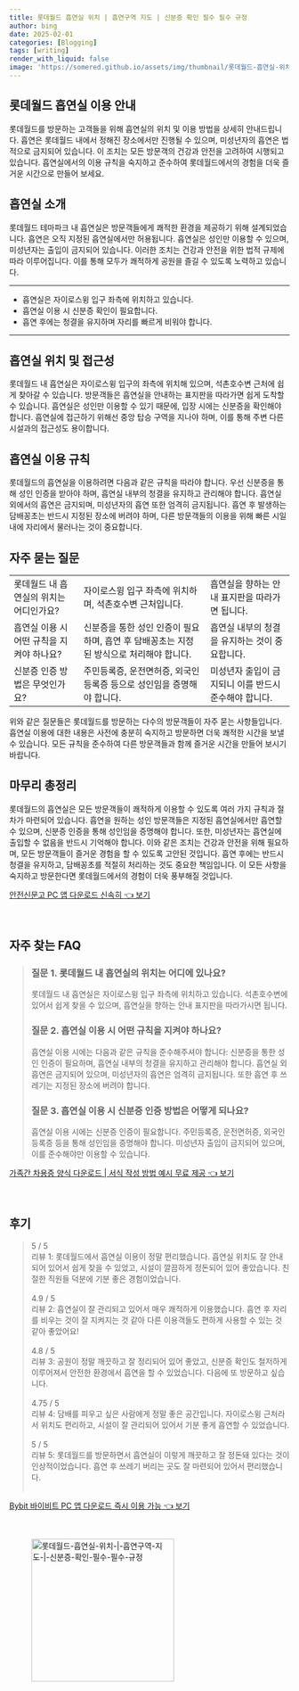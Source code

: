 ```yaml
---
title: 롯데월드 흡연실 위치 | 흡연구역 지도 | 신분증 확인 필수 필수 규정
author: bing
date: 2025-02-01
categories: [Blogging]
tags: [writing]
render_with_liquid: false
image: 'https://somered.github.io/assets/img/thumbnail/롯데월드-흡연실-위치-|-흡연구역-지도-|-신분증-확인-필수-필수-규정.webp'
---
```



<h2 id='롯데월드_흡연실_이용안내'>롯데월드 흡연실 이용 안내</h2>

<p>롯데월드를 방문하는 고객들을 위해 흡연실의 위치 및 이용 방법을 상세히 안내드립니다. 흡연은 롯데월드 내에서 정해진 장소에서만 진행될 수 있으며, 미성년자의 흡연은 법적으로 금지되어 있습니다. 이 조치는 모든 방문객의 건강과 안전을 고려하여 시행되고 있습니다. 흡연실에서의 이용 규칙을 숙지하고 준수하여 롯데월드에서의 경험을 더욱 즐거운 시간으로 만들어 보세요.</p>

<h2 id='흡연실_소개'>흡연실 소개</h2>

<p>롯데월드 테마파크 내 흡연실은 방문객들에게 쾌적한 환경을 제공하기 위해 설계되었습니다. 흡연은 오직 지정된 흡연실에서만 허용됩니다. 흡연실은 성인만 이용할 수 있으며, 미성년자는 출입이 금지되어 있습니다. 이러한 조치는 건강과 안전을 위한 법적 규제에 따라 이루어집니다. 이를 통해 모두가 쾌적하게 공원을 즐길 수 있도록 노력하고 있습니다.</p>

<hr />

<ul>
    <li>흡연실은 자이로스윙 입구 좌측에 위치하고 있습니다.</li>
    <li>흡연실 이용 시 신분증 확인이 필요합니다.</li>
    <li>흡연 후에는 청결을 유지하며 자리를 빠르게 비워야 합니다.</li>
</ul>

<hr />

<h2 id='흡연실_위치_및_접근성'>흡연실 위치 및 접근성</h2>

<p>롯데월드 내 흡연실은 자이로스윙 입구의 좌측에 위치해 있으며, 석촌호수변 근처에 쉽게 찾아갈 수 있습니다. 방문객들은 흡연실을 안내하는 표지판을 따라가면 쉽게 도착할 수 있습니다. 흡연실은 성인만 이용할 수 있기 때문에, 입장 시에는 신분증을 확인해야 합니다. 흡연실에 접근하기 위해선 중앙 탑승 구역을 지나야 하며, 이를 통해 주변 다른 시설과의 접근성도 용이합니다.</p>

<h2 id='흡연실_이용_규칙'>흡연실 이용 규칙</h2>

<p>롯데월드의 흡연실을 이용하려면 다음과 같은 규칙을 따라야 합니다. 우선 신분증을 통해 성인 인증을 받아야 하며, 흡연실 내부의 청결을 유지하고 관리해야 합니다. 흡연실 외에서의 흡연은 금지되며, 미성년자의 흡연 또한 엄격히 금지됩니다. 흡연 후 발생하는 담배꽁초는 반드시 지정된 장소에 버려야 하며, 다른 방문객들의 이용을 위해 빠른 시일 내에 자리에서 물러나는 것이 중요합니다.</p>

<h2 id='자주_묻는_질문'>자주 묻는 질문</h2>

<table>
    <tr>
        <td>롯데월드 내 흡연실의 위치는 어디인가요?</td>
        <td>자이로스윙 입구 좌측에 위치하며, 석촌호수변 근처입니다.</td>
        <td>흡연실을 향하는 안내 표지판을 따라가면 됩니다.</td>
    </tr>
    <tr>
        <td>흡연실 이용 시 어떤 규칙을 지켜야 하나요?</td>
        <td>신분증을 통한 성인 인증이 필요하며, 흡연 후 담배꽁초는 지정된 방식으로 처리해야 합니다.</td>
        <td>흡연실 내부의 청결을 유지하는 것이 중요합니다.</td>
    </tr>
    <tr>
        <td>신분증 인증 방법은 무엇인가요?</td>
        <td>주민등록증, 운전면허증, 외국인등록증 등으로 성인임을 증명해야 합니다.</td>
        <td>미성년자 출입이 금지되니 이를 반드시 준수해야 합니다.</td>
    </tr>
</table>

<p>위와 같은 질문들은 롯데월드를 방문하는 다수의 방문객들이 자주 묻는 사항들입니다. 흡연실 이용에 대한 내용은 사전에 충분히 숙지하고 방문하면 더욱 쾌적한 시간을 보낼 수 있습니다. 모든 규칙을 준수하여 다른 방문객들과 함께 즐거운 시간을 만들어 보시기 바랍니다.</p>

<h2 id='마무리_총정리'>마무리 총정리</h2>

<p>롯데월드의 흡연실은 모든 방문객들이 쾌적하게 이용할 수 있도록 여러 가지 규칙과 절차가 마련되어 있습니다. 흡연을 원하는 성인 방문객들은 지정된 흡연실에서만 흡연할 수 있으며, 신분증 인증을 통해 성인임을 증명해야 합니다. 또한, 미성년자는 흡연실에 출입할 수 없음을 반드시 기억해야 합니다. 이와 같은 조치는 건강과 안전을 위해 필요하며, 모든 방문객들이 즐거운 경험을 할 수 있도록 고안된 것입니다. 흡연 후에는 반드시 청결을 유지하고, 담배꽁초를 적절히 처리하는 것도 중요한 책임입니다. 이 모든 사항을 숙지하고 방문한다면 롯데월드에서의 경험이 더욱 풍부해질 것입니다.</p>


<p><a class="click-button" title="안전신문고 PC 앱 다운로드 신속히" href="https://somered.github.io/posts/%EC%95%88%EC%A0%84%EC%8B%A0%EB%AC%B8%EA%B3%A0-PC-%EC%95%B1-%EB%8B%A4%EC%9A%B4%EB%A1%9C%EB%93%9C-%EC%8B%A0%EC%86%8D%ED%9E%88/" rel="dofollow">안전신문고 PC 앱 다운로드 신속히 👈 보기</a></p><br>
<h2 id='자주_찾는_FAQ'>자주 찾는 FAQ</h2>
<div itemscope="" itemtype="https://schema.org/FAQPage"> 
<blockquote> 
<div itemscope="" itemprop="mainEntity" itemtype="https://schema.org/Question"> 
<h3 itemprop="name">질문 1. 롯데월드 내 흡연실의 위치는 어디에 있나요?</h3> 
<div itemscope="" itemprop="acceptedAnswer" itemtype="https://schema.org/Answer"> 
<span itemprop="text"> 
<p>롯데월드 내 흡연실은 자이로스윙 입구 좌측에 위치하고 있습니다. 석촌호수변에 있어서 쉽게 찾을 수 있으며, 흡연실을 향하는 안내 표지판을 따라가시면 됩니다.</p> 
</span> 
</div> 
</div> 

<div itemscope="" itemprop="mainEntity" itemtype="https://schema.org/Question"> 
<h3 itemprop="name">질문 2. 흡연실 이용 시 어떤 규칙을 지켜야 하나요?</h3> 
<div itemscope="" itemprop="acceptedAnswer" itemtype="https://schema.org/Answer"> 
<span itemprop="text"> 
<p>흡연실 이용 시에는 다음과 같은 규칙을 준수해주셔야 합니다: 신분증을 통한 성인 인증이 필요하며, 흡연실 내부의 청결을 유지하고 관리해야 합니다. 흡연실 외 흡연은 금지되어 있으며, 미성년자의 흡연은 엄격히 금지됩니다. 또한 흡연 후 쓰레기는 지정된 장소에 버려야 합니다.</p> 
</span> 
</div> 
</div> 

<div itemscope="" itemprop="mainEntity" itemtype="https://schema.org/Question"> 
<h3 itemprop="name">질문 3. 흡연실 이용 시 신분증 인증 방법은 어떻게 되나요?</h3> 
<div itemscope="" itemprop="acceptedAnswer" itemtype="https://schema.org/Answer"> 
<span itemprop="text"> 
<p>흡연실 이용 시에는 신분증 인증이 필요합니다. 주민등록증, 운전면허증, 외국인등록증 등을 통해 성인임을 증명해야 합니다. 미성년자 출입이 금지되어 있으며, 이를 준수해야만 이용할 수 있습니다.</p> 
</span> 
</div> 
</div> 
</blockquote> 
</div>
<p><a class="click-button" title="가족간 차용증 양식 다운로드 | 서식 작성 방법 예시 무료 제공" href="https://somered.github.io/posts/%EA%B0%80%EC%A1%B1%EA%B0%84-%EC%B0%A8%EC%9A%A9%EC%A6%9D-%EC%96%91%EC%8B%9D-%EB%8B%A4%EC%9A%B4%EB%A1%9C%EB%93%9C-%EC%84%9C%EC%8B%9D-%EC%9E%91%EC%84%B1-%EB%B0%A9%EB%B2%95-%EC%98%88%EC%8B%9C-%EB%AC%B4%EB%A3%8C-%EC%A0%9C%EA%B3%B5/" rel="dofollow">가족간 차용증 양식 다운로드 | 서식 작성 방법 예시 무료 제공 👈 보기</a></p><br>
<h2 id='후기'>후기</h2>
<div itemscope itemtype="https://schema.org/Product">
  <blockquote>
  <div itemprop="review" itemscope itemtype="https://schema.org/Review">
      <div itemprop="reviewRating" itemscope itemtype="https://schema.org/Rating"> <span itemprop="ratingValue">5</span> / <span itemprop="bestRating">5</span> </div>
      <span itemprop="reviewBody">리뷰 1: 롯데월드에서 흡연실 이용이 정말 편리했습니다. 흡연실 위치도 잘 안내되어 있어서 쉽게 찾을 수 있었고, 시설이 깔끔하게 정돈되어 있어 좋았습니다. 친절한 직원들 덕분에 기분 좋은 경험이었습니다.</span>
  </div>
  <br>
  <div itemprop="review" itemscope itemtype="https://schema.org/Review">
      <div itemprop="reviewRating" itemscope itemtype="https://schema.org/Rating"> <span itemprop="ratingValue">4.9</span> / <span itemprop="bestRating">5</span> </div>
      <span itemprop="reviewBody">리뷰 2: 흡연실이 잘 관리되고 있어서 매우 쾌적하게 이용했습니다. 흡연 후 자리를 비우는 것이 잘 지켜지는 것 같아 다른 이용객들도 편하게 사용할 수 있는 것 같아 좋았어요!</span>
  </div>
  <br>
  <div itemprop="review" itemscope itemtype="https://schema.org/Review">
      <div itemprop="reviewRating" itemscope itemtype="https://schema.org/Rating"> <span itemprop="ratingValue">4.8</span> / <span itemprop="bestRating">5</span> </div>
      <span itemprop="reviewBody">리뷰 3: 공원이 정말 깨끗하고 잘 정리되어 있어 좋았고, 신분증 확인도 철저하게 이루어져서 안전한 환경에서 흡연을 할 수 있었습니다. 다음에 또 방문하고 싶습니다.</span>
  </div>
  <br>
  <div itemprop="review" itemscope itemtype="https://schema.org/Review">
      <div itemprop="reviewRating" itemscope itemtype="https://schema.org/Rating"> <span itemprop="ratingValue">4.75</span> / <span itemprop="bestRating">5</span> </div>
      <span itemprop="reviewBody">리뷰 4: 담배를 피우고 싶은 사람에게 정말 좋은 공간입니다. 자이로스윙 근처라서 위치도 편리하고, 시설이 잘 관리되어 있어서 기분 좋게 흡연할 수 있었습니다.</span>
  </div>
  <br>
  <div itemprop="review" itemscope itemtype="https://schema.org/Review">
      <div itemprop="reviewRating" itemscope itemtype="https://schema.org/Rating"> <span itemprop="ratingValue">5</span> / <span itemprop="bestRating">5</span> </div>
      <span itemprop="reviewBody">리뷰 5: 롯데월드를 방문하면서 흡연실이 이렇게 깨끗하고 잘 정돈돼 있다는 것이 인상적이었습니다. 흡연 후 쓰레기 버리는 곳도 잘 마련되어 있어서 편리했습니다.</span>
  </div>
  <br>
  </blockquote>
</div>
<p><a class="click-button" title="Bybit 바이비트 PC 앱 다운로드 즉시 이용 가능" href="https://somered.github.io/posts/Bybit-%EB%B0%94%EC%9D%B4%EB%B9%84%ED%8A%B8-PC-%EC%95%B1-%EB%8B%A4%EC%9A%B4%EB%A1%9C%EB%93%9C-%EC%A6%89%EC%8B%9C-%EC%9D%B4%EC%9A%A9-%EA%B0%80%EB%8A%A5/" rel="dofollow">Bybit 바이비트 PC 앱 다운로드 즉시 이용 가능 👈 보기</a></p><br>
<figure class="image"><img src="https://somered.github.io/assets/img/thumbnail/롯데월드-흡연실-위치-|-흡연구역-지도-|-신분증-확인-필수-필수-규정.webp" alt="롯데월드-흡연실-위치-|-흡연구역-지도-|-신분증-확인-필수-필수-규정" width="256" height="256"></figure>